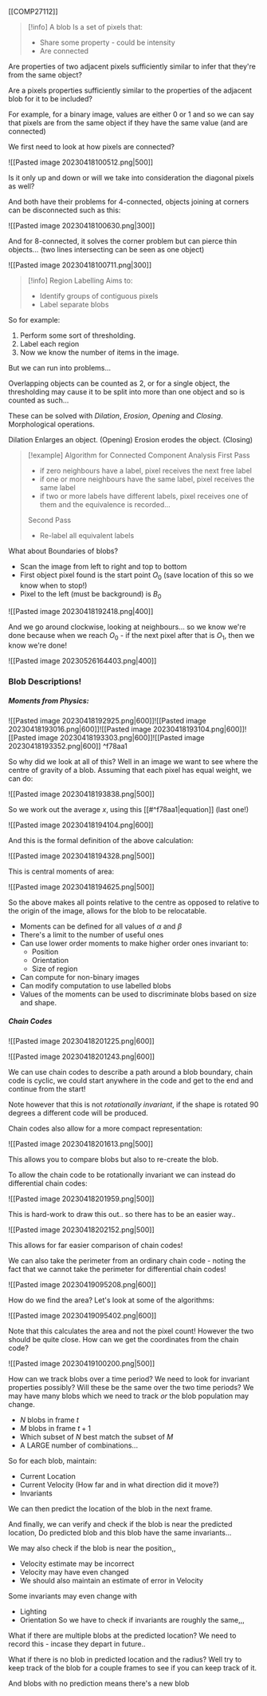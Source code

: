 [[COMP27112]]


>[!info] A blob
>Is a set of pixels that:
>- Share some property - could be intensity
>- Are connected

Are properties of two adjacent pixels sufficiently similar to infer that they're from the same object?

Are a pixels properties sufficiently similar to the properties of the adjacent blob for it to be included?

For example, for a binary image, values are either 0 or 1 and so we can say that pixels are from the same object if they have the same value (and are connected)

We first need to look at how pixels are connected?

![[Pasted image 20230418100512.png|500]]

Is it only up and down or will we take into consideration the diagonal pixels as well?

And both have their problems for 4-connected, objects joining at corners can be disconnected such as this:

![[Pasted image 20230418100630.png|300]]

And for 8-connected, it solves the corner problem but can pierce thin objects... (two lines intersecting can be seen as one object)

![[Pasted image 20230418100711.png|300]]

>[!info] Region Labelling
>Aims to:
>- Identify groups of contiguous pixels
>- Label separate blobs

So for example:

1. Perform some sort of thresholding.
2. Label each region
3. Now we know the number of items in the image.

But we can run into problems...

Overlapping objects can be counted as 2, or for a single object, the thresholding may cause it to be split into more than one object and so is counted as such...

These can be solved with *Dilation*, *Erosion*, *Opening* and *Closing*. Morphological operations.

Dilation Enlarges an object. (Opening)
Erosion erodes the object. (Closing)

>[!example] Algorithm for Connected Component Analysis
>First Pass
>- if zero neighbours have a label, pixel receives the next free label
>- if one or more neighbours have the same label, pixel receives the same label
>- if two or more labels have different labels, pixel receives one of them and the equivalence is recorded...
>
>Second Pass
>- Re-label all equivalent labels

What about Boundaries of blobs?
- Scan the image from left to right and top to bottom
- First object pixel found is the start point $O_0$ (save location of this so we know when to stop!)
- Pixel to the left (must be background) is $B_0$

![[Pasted image 20230418192418.png|400]]

And we go around clockwise, looking at neighbours... so we know we're done because when we reach $O_0$ - if the next pixel after that is $O_1$, then we know we're done!

![[Pasted image 20230526164403.png|400]]

### Blob Descriptions!

##### Moments from Physics:

![[Pasted image 20230418192925.png|600]]![[Pasted image 20230418193016.png|600]]![[Pasted image 20230418193104.png|600]]![[Pasted image 20230418193303.png|600]]![[Pasted image 20230418193352.png|600]] ^f78aa1

So why did we look at all of this? Well in an image we want to see where the centre of gravity of a blob. Assuming that each pixel has equal weight, we can do:

![[Pasted image 20230418193838.png|500]]

So we work out the average $x$, using this [[#^f78aa1|equation]] (last one!)

![[Pasted image 20230418194104.png|600]]

And this is the formal definition of the above calculation:

![[Pasted image 20230418194328.png|500]]

This is central moments of area:

![[Pasted image 20230418194625.png|500]]

So the above makes all points relative to the centre as opposed to relative to the origin of the image, allows for the blob to be relocatable.

- Moments can be defined for all values of $\alpha$ and $\beta$
- There's a limit to the number of useful ones
- Can use lower order moments to make higher order ones invariant to:
	- Position
	- Orientation
	- Size of region
- Can compute for non-binary images
- Can modify computation to use labelled blobs
- Values of the moments can be used to discriminate blobs based on size and shape.

##### Chain Codes

![[Pasted image 20230418201225.png|600]]

![[Pasted image 20230418201243.png|600]]

We can use chain codes to describe a path around a blob boundary, chain code is cyclic, we could start anywhere in the code and get to the end and continue from the start!

Note however that this is not *rotationally invariant*, if the shape is rotated 90 degrees a different code will be produced.

Chain codes also allow for a more compact representation:

![[Pasted image 20230418201613.png|500]]

This allows you to compare blobs but also to re-create the blob.

To allow the chain code to be rotationally invariant we can instead do differential chain codes:

![[Pasted image 20230418201959.png|500]]

This is hard-work to draw this out.. so there has to be an easier way..

![[Pasted image 20230418202152.png|500]]

This allows for far easier comparison of chain codes!

We can also take the perimeter from an ordinary chain code - noting the fact that we cannot take the perimeter for differential chain codes!

![[Pasted image 20230419095208.png|600]]

How do we find the area? Let's look at some of the algorithms:

![[Pasted image 20230419095402.png|600]]

Note that this calculates the area and not the pixel count! However the two should be quite close. How can we get the coordinates from the chain code?

![[Pasted image 20230419100200.png|500]]

How can we track blobs over a time period? We need to look for invariant properties possibly? Will these be the same over the two time periods? We may have many blobs which we need to track *or* the blob population may change.

- $N$ blobs in frame $t$
- $M$ blobs in frame $t+1$
- Which subset of $N$ best match the subset of $M$
- A LARGE number of combinations...

So for each blob, maintain:
- Current Location
- Current Velocity (How far and in what direction did it move?)
- Invariants

We can then predict the location of the blob in the next frame.

And finally, we can verify and check if the blob is near the predicted location, Do predicted blob and this blob have the same invariants...

We may also check if the blob is near the position,,
- Velocity estimate may be incorrect
- Velocity may have even changed
- We should also maintain an estimate of error in Velocity

Some invariants may even change with
- Lighting 
- Orientation
So we have to check if invariants are roughly the same,,,


What if there are multiple blobs at the predicted location? We need to record this - incase they depart in future..

What if there is no blob in predicted location and the radius? Well try to keep track of the blob for a couple frames to see if you can keep track of it.

And blobs with no prediction means there's a new blob